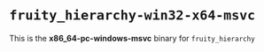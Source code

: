 # `fruity_hierarchy-win32-x64-msvc`

This is the **x86_64-pc-windows-msvc** binary for `fruity_hierarchy`
